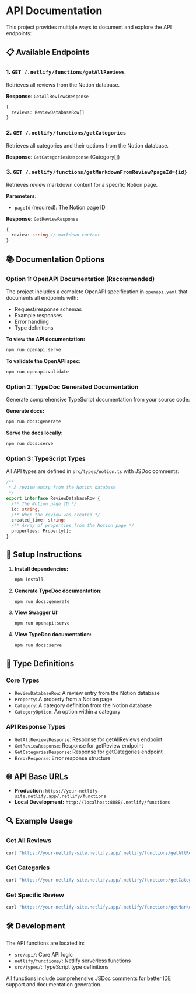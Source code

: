 # API Documentation

This project provides multiple ways to document and explore the API endpoints:

## 📋 Available Endpoints

### 1. `GET /.netlify/functions/getAllReviews`
Retrieves all reviews from the Notion database.

**Response:** `GetAllReviewsResponse`
```typescript
{
  reviews: ReviewDatabaseRow[]
}
```

### 2. `GET /.netlify/functions/getCategories`
Retrieves all categories and their options from the Notion database.

**Response:** `GetCategoriesResponse` (Category[])

### 3. `GET /.netlify/functions/getMarkdownFromReview?pageId={id}`
Retrieves review markdown content for a specific Notion page.

**Parameters:**
- `pageId` (required): The Notion page ID

**Response:** `GetReviewResponse`
```typescript
{
  review: string // markdown content
}
```

## 📚 Documentation Options

### Option 1: OpenAPI Documentation (Recommended)

The project includes a complete OpenAPI specification in `openapi.yaml` that documents all endpoints with:
- Request/response schemas
- Example responses
- Error handling
- Type definitions

**To view the API documentation:**
```bash
npm run openapi:serve
```

**To validate the OpenAPI spec:**
```bash
npm run openapi:validate
```

### Option 2: TypeDoc Generated Documentation

Generate comprehensive TypeScript documentation from your source code:

**Generate docs:**
```bash
npm run docs:generate
```

**Serve the docs locally:**
```bash
npm run docs:serve
```

### Option 3: TypeScript Types

All API types are defined in `src/types/notion.ts` with JSDoc comments:

```typescript
/**
 * A review entry from the Notion database
 */
export interface ReviewDatabaseRow {
  /** The Notion page ID */
  id: string;
  /** When the review was created */
  created_time: string;
  /** Array of properties from the Notion page */
  properties: Property[];
}
```

## 🔧 Setup Instructions

1. **Install dependencies:**
   ```bash
   npm install
   ```

2. **Generate TypeDoc documentation:**
   ```bash
   npm run docs:generate
   ```

3. **View Swagger UI:**
   ```bash
   npm run openapi:serve
   ```

4. **View TypeDoc documentation:**
   ```bash
   npm run docs:serve
   ```

## 📖 Type Definitions

### Core Types

- `ReviewDatabaseRow`: A review entry from the Notion database
- `Property`: A property from a Notion page
- `Category`: A category definition from the Notion database
- `CategoryOption`: An option within a category

### API Response Types

- `GetAllReviewsResponse`: Response for getAllReviews endpoint
- `GetReviewResponse`: Response for getReview endpoint
- `GetCategoriesResponse`: Response for getCategories endpoint
- `ErrorResponse`: Error response structure

## 🌐 API Base URLs

- **Production:** `https://your-netlify-site.netlify.app/.netlify/functions`
- **Local Development:** `http://localhost:8888/.netlify/functions`

## 🔍 Example Usage

### Get All Reviews
```bash
curl "https://your-netlify-site.netlify.app/.netlify/functions/getAllReviews"
```

### Get Categories
```bash
curl "https://your-netlify-site.netlify.app/.netlify/functions/getCategories"
```

### Get Specific Review
```bash
curl "https://your-netlify-site.netlify.app/.netlify/functions/getMarkdownFromReview?pageId=12345678-1234-1234-1234-123456789012"
```

## 🛠️ Development

The API functions are located in:
- `src/api/`: Core API logic
- `netlify/functions/`: Netlify serverless functions
- `src/types/`: TypeScript type definitions

All functions include comprehensive JSDoc comments for better IDE support and documentation generation.

